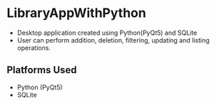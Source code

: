 # LibraryAppWithPython
- Desktop application created using Python(PyQt5) and SQLite
- User can perform addition, deletion, filtering, updating and listing operations.
## Platforms Used
- Python (PyQt5)
- SQLite

